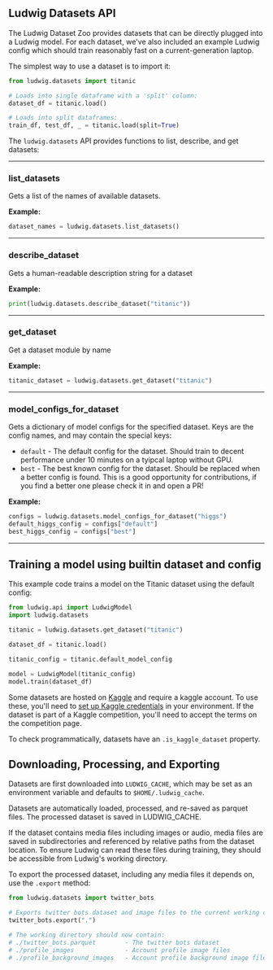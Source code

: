 ## Ludwig Datasets API

The Ludwig Dataset Zoo provides datasets that can be directly plugged into a Ludwig model. For each dataset, we've also
included an example Ludwig config which should train reasonably fast on a current-generation laptop.

The simplest way to use a dataset is to import it:

```python
from ludwig.datasets import titanic

# Loads into single dataframe with a 'split' column:
dataset_df = titanic.load()

# Loads into split dataframes:
train_df, test_df, _ = titanic.load(split=True)
```

The `ludwig.datasets` API provides functions to list, describe, and get datasets:

______________________________________________________________________

### list_datasets

Gets a list of the names of available datasets.

**Example:**

```python
dataset_names = ludwig.datasets.list_datasets()
```

______________________________________________________________________

### describe_dataset

Gets a human-readable description string for a dataset

**Example:**

```python
print(ludwig.datasets.describe_dataset("titanic"))
```

______________________________________________________________________

### get_dataset

Get a dataset module by name

**Example:**

```python
titanic_dataset = ludwig.datasets.get_dataset("titanic")
```

______________________________________________________________________

### model_configs_for_dataset

Gets a dictionary of model configs for the specified dataset.  Keys are the config names, and may
contain the special keys:

- `default` - The default config for the dataset.  Should train to decent performance under 10 minutes on a tyipcal
  laptop without GPU.
- `best` - The best known config for the dataset.  Should be replaced when a better config is found.  This is a good
  opportunity for contributions, if you find a better one please check it in and open a PR!

**Example:**

```python
configs = ludwig.datasets.model_configs_for_dataset("higgs")
default_higgs_config = configs["default"]
best_higgs_config = configs["best"]
```

______________________________________________________________________

## Training a model using builtin dataset and config

This example code trains a model on the Titanic dataset using the default config:

```python
from ludwig.api import LudwigModel
import ludwig.datasets

titanic = ludwig.datasets.get_dataset("titanic")

dataset_df = titanic.load()

titanic_config = titanic.default_model_config

model = LudwigModel(titanic_config)
model.train(dataset_df)
```

Some datasets are hosted on [Kaggle](https://www.kaggle.com) and require a kaggle account. To use these, you'll need to
[set up Kaggle credentials](https://www.kaggle.com/docs/api) in your environment. If the dataset is part of a Kaggle
competition, you'll need to accept the terms on the competition page.

To check programmatically, datasets have an `.is_kaggle_dataset` property.

## Downloading, Processing, and Exporting

Datasets are first downloaded into `LUDWIG_CACHE`, which may be set as an environment variable and defaults to
`$HOME/.ludwig_cache`.

Datasets are automatically loaded, processed, and re-saved as parquet files.  The processed dataset is saved in
LUDWIG_CACHE.

If the dataset contains media files including images or audio, media files are saved in subdirectories and referenced by
relative paths from the dataset location. To ensure Ludwig can read these files during training, they should be
accessible from Ludwig's working directory.

To export the processed dataset, including any media files it depends on, use the `.export` method:

```python
from ludwig.datasets import twitter_bots

# Exports twitter bots dataset and image files to the current working directory.
twitter_bots.export(".")

# The working directory should now contain:
# ./twitter_bots.parquet        - The twitter bots dataset
# ./profile_images              - Account profile image files
# ./profile_background_images   - Account profile background image files
```
